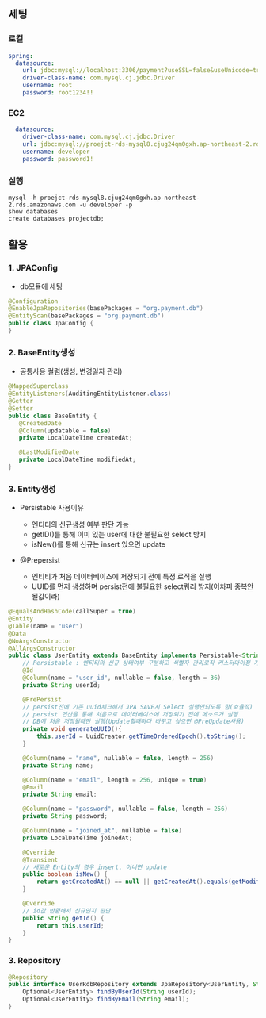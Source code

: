 ## 세팅

### 로컬
```yaml
spring:
  datasource:
    url: jdbc:mysql://localhost:3306/payment?useSSL=false&useUnicode=true&allowPublicKeyRetrieval=true
    driver-class-name: com.mysql.cj.jdbc.Driver
    username: root
    password: root1234!!
```

### EC2
```yaml
  datasource:
    driver-class-name: com.mysql.cj.jdbc.Driver
    url: jdbc:mysql://proejct-rds-mysql8.cjug24qm0gxh.ap-northeast-2.rds.amazonaws.com:3306/fintech_service
    username: developer
    password: password1!
```

### 실행
```shell
mysql -h proejct-rds-mysql8.cjug24qm0gxh.ap-northeast-2.rds.amazonaws.com -u developer -p
show databases
create databases projectdb;
```

## 활용

### 1. JPAConfig
- db모듈에 세팅
```java
@Configuration
@EnableJpaRepositories(basePackages = "org.payment.db")
@EntityScan(basePackages = "org.payment.db")
public class JpaConfig {
}
```

### 2. BaseEntity생성
- 공통사용 컬럼(생성, 변경일자 관리)
```java
@MappedSuperclass
@EntityListeners(AuditingEntityListener.class)
@Getter
@Setter
public class BaseEntity {
   @CreatedDate
   @Column(updatable = false)
   private LocalDateTime createdAt;

   @LastModifiedDate
   private LocalDateTime modifiedAt;
} 
```

### 3. Entity생성
- Persistable 사용이유
  - 엔티티의 신규생성 여부 판단 가능
  - getID()를 통해 이미 있는 user에 대한 불필요한 select 방지
  - isNew()를 통해 신규는 insert 있으면 update
  
- @Prepersist
  - 엔티티가 처음 데이터베이스에 저장되기 전에 특정 로직을 실행
  - UUID를 먼저 생성하며 persist전에 불필요한 select쿼리 방지(어차피 중복안될값이라)
```java
@EqualsAndHashCode(callSuper = true)
@Entity
@Table(name = "user")
@Data
@NoArgsConstructor
@AllArgsConstructor
public class UserEntity extends BaseEntity implements Persistable<String> {
    // Persistable : 엔티티의 신규 상태여부 구분하고 식별자 관리로직 커스터마이징 가능
    @Id
    @Column(name = "user_id", nullable = false, length = 36)
    private String userId;

    @PrePersist
    // persist전에 기존 uuid체크해서 JPA SAVE시 Select 실행안되도록 함(효율적)
    // persist 연산을 통해 처음으로 데이터베이스에 저장되기 전에 메소드가 실행
    // DB에 처음 저장될때만 실행(Update할때마다 바꾸고 싶으면 @PreUpdate사용)
    private void generateUUID(){
        this.userId = UuidCreator.getTimeOrderedEpoch().toString();
    }

    @Column(name = "name", nullable = false, length = 256)
    private String name;

    @Column(name = "email", length = 256, unique = true)
    @Email
    private String email;

    @Column(name = "password", nullable = false, length = 256)
    private String password;

    @Column(name = "joined_at", nullable = false)
    private LocalDateTime joinedAt;

    @Override
    @Transient
    // 새로운 Entity의 경우 insert, 아니면 update
    public boolean isNew() {
        return getCreatedAt() == null || getCreatedAt().equals(getModifiedAt());
    }

    @Override
    // id값 반환해서 신규인지 판단
    public String getId() {
        return this.userId;
    }
}
```

### 3. Repository
```java
@Repository
public interface UserRdbRepository extends JpaRepository<UserEntity, String> {
    Optional<UserEntity> findByUserId(String userId);
    Optional<UserEntity> findByEmail(String email);
}
```




